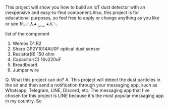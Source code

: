 This project will show you how to build an IoT dust detector with an inexpensive and easy-to-find component.Also, 
this project is for educational purposes, so feel free to apply or change anything as you like or see fit.／人◕ ‿‿ ◕人＼

list of the component 
1. Wemos D1 R2 
2. Sharp GP2Y1014AU0F optical dust sensor
3. Resistor(R) 150 ohm
4. Capacitor(C) 16v220uF
5. Breadboard
6. Jumper wire

Q. What this project can do?
A. This project will detect the dust particles in the air and then send a notification through your messaging app, such as Whatsapp, Telegram, LINE, Discord, etc.
   The messaging app that I've chosen for this project is LINE because it's the most popular messaging app in my country. So 
